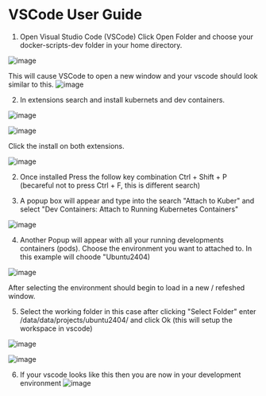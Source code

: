 # VSCode User Guide

1. Open Visual Studio Code (VSCode)
Click Open Folder  and choose your docker-scripts-dev folder in your home directory.

![image](https://github.com/user-attachments/assets/212a27fb-92b3-4799-80e5-2ca9e995e1bd)

This will cause VSCode to open a new window and your vscode should look similar to this.
![image](https://github.com/user-attachments/assets/a89c1c7f-7820-4073-b22b-edcf7b5100cf)

2. In extensions search and install kubernets and dev containers.

![image](https://github.com/user-attachments/assets/0be8736c-9565-41b8-bf9b-81037699fcd4)

![image](https://github.com/user-attachments/assets/cd287515-9a35-4232-92dc-a1f8200fb652)

Click the install on both extensions.

![image](https://github.com/user-attachments/assets/26db42ee-e4f7-42ab-bae1-efa4814dfb2f)


2. Once installed Press the follow key combination Ctrl + Shift + P (becareful not to press Ctrl + F, this is different search)

3. A popup box will appear and type into the search "Attach to Kuber" and select "Dev Containers: Attach to Running Kubernetes Containers"

![image](https://github.com/user-attachments/assets/69d2fcdf-d99a-456f-b492-b882ea76248c)

4. Another Popup will appear with all your running developments containers (pods). Choose the environment you want to attached to.  In this example will choode "Ubuntu2404)

![image](https://github.com/user-attachments/assets/63fd8017-f3d5-4969-9420-fefcb8e52ab4)

After selecting the environment should begin to load in a new / refeshed window.

5. Select the working folder in this case after clicking "Select Folder" enter /data/data/projects/ubuntu2404/ and click Ok (this will setup the workspace in vscode)

![image](https://github.com/user-attachments/assets/eef9e15b-0262-4b86-a231-77830197482d)

![image](https://github.com/user-attachments/assets/6a057aef-018c-448e-a44b-097d34cc8b7c)

6. If your vscode looks like this then you are now in your development environment
![image](https://github.com/user-attachments/assets/acb2089b-ed27-40fd-ae90-5061b8ef7435)

 
